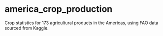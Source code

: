 # america_crop_production
Crop statistics for 173 agricultural products in the Americas, using FAO data sourced from Kaggle.
